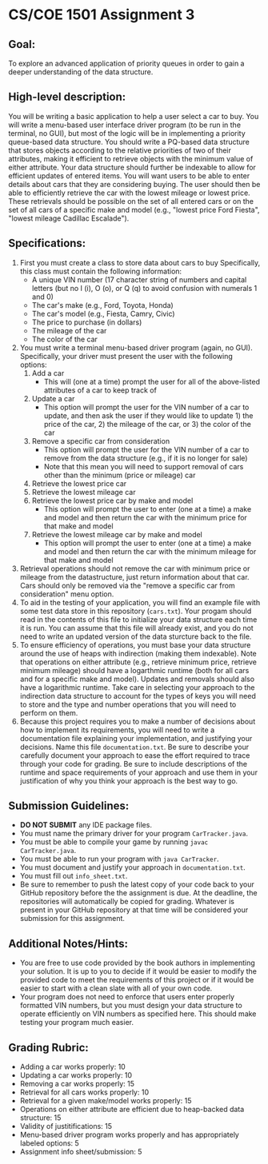 # CS/COE 1501 Assignment 3

## Goal:
To explore an advanced application of priority queues in order to gain a deeper understanding of the data structure.

## High-level description:
You will be writing a basic application to help a user select a car to buy.
You will write a menu-based user interface driver program (to be run in the terminal, no GUI), but most of the logic will be in implementing a priority queue-based data structure.
You should write a PQ-based data structure that stores objects according to the relative priorities of two of their attributes, making it efficient to retrieve objects with the minimum value of either attribute.
Your data structure should further be indexable to allow for efficient updates of entered items.
You will want users to be able to enter details about cars that they are considering buying.
The user should then be able to efficiently retrieve the car with the lowest mileage or lowest price.
These retrievals should be possible on the set of all entered cars or on the set of all cars of a specific make and model (e.g., "lowest price Ford Fiesta", "lowest mileage Cadillac Escalade").

## Specifications:
1.  First you must create a class to store data about cars to buy
	Specifically, this class must contain the following information:
	*  A unique VIN number (17 character string of numbers and capital letters (but no I (i), O (o), or Q (q) to avoid confusion with numerals 1 and 0)
	*  The car's make (e.g., Ford, Toyota, Honda)
	*  The car's model (e.g., Fiesta, Camry, Civic)
	*  The price to purchase (in dollars)
	*  The mileage of the car
	*  The color of the car
1.  You must write a terminal menu-based driver program (again, no GUI).
	Specifically, your driver must present the user with the following options:
	1.  Add a car
		*  This will (one at a time) prompt the user for all of the above-listed attributes of a car to keep track of
	1.  Update a car
		*  This option will prompt the user for the VIN number of a car to update, and then ask the user if they would like to update 1) the price of the car, 2) the mileage of the car, or 3) the color of the car
	1.  Remove a specific car from consideration
		*  This option will prompt the user for the VIN number of a car to remove from the data structure (e.g., if it is no longer for sale)
		*  Note that this mean you will need to support removal of cars other than the minimum (price or mileage) car
	1.  Retrieve the lowest price car
	1.  Retrieve the lowest mileage car
	1.  Retrieve the lowest price car by make and model
		* This option will prompt the user to enter (one at a time) a make and model and then return the car with the minimum price for that make and model
	1.  Retrieve the lowest mileage car by make and model
		* This option will prompt the user to enter (one at a time) a make and model and then return the car with the minimum mileage for that make and model
1.  Retrieval operations should not remove the car with minimum price or mileage from the datastructure, just return information about that car.
	Cars should only be removed via the "remove a specific car from consideration" menu option.
1.  To aid in the testing of your application, you will find an example file with some test data store in this repository (`cars.txt`).
	Your progam should read in the contents of this file to initialize your data structure each time it is run.
	You can assume that this file will already exist, and you do not need to write an updated version of the data sturcture back to the file.
1.  To ensure efficiency of operations, you must base your data structure around the use of heaps with indirection (making them indexable).
	Note that operations on either attribute (e.g., retrieve minimum price, retrieve minimum mileage) should have a logarthmic runtime (both for all cars and for a specific make and model).
	Updates and removals should also have a logarithmic runtime.
	Take care in selecting your approach to the indirection data structure to account for the types of keys you will need to store and the type and number operations that you will need to perform on them.
1.  Because this project requires you to make a number of decisions about how to implement its requirements, you will need to write a documentation file explaining your implementation, and justifying your decisions.
	Name this file `documentation.txt`.
	Be sure to describe your carefully document your approach to ease the effort required to trace through your code for grading.
	Be sure to include descriptions of the runtime and space requirements of your approach and use them in your justification of why you think your approach is the best way to go.

## Submission Guidelines:
*  **DO NOT SUBMIT** any IDE package files.
*  You must name the primary driver for your program `CarTracker.java`.
*  You must be able to compile your game by running `javac CarTracker.java`.
*  You must be able to run your program with `java CarTracker`.
*  You must document and justify your approach in `documentation.txt`.
*  You must fill out `info_sheet.txt`.
*  Be sure to remember to push the latest copy of your code back to your GitHub repository before the the assignment is due.  At the deadline, the repositories will automatically be copied for grading.  Whatever is present in your GitHub repository at that time will be considered your submission for this assignment.

## Additional Notes/Hints:
*  You are free to use code provided by the book authors in implementing your solution.  It is up to you to decide if it would be easier to modify the provided code to meet the requirements of this project or if it would be easier to start with a clean slate with all of your own code.
*  Your program does not need to enforce that users enter properly formatted VIN numbers, but you must design your data structure to operate efficiently on VIN numbers as specified here.  This should make testing your program much easier.

## Grading Rubric:
*  Adding a car works properly:  10
*  Updating a car works properly:  10
*  Removing a car works properly:  15
*  Retrieval for all cars works properly:  10
*  Retrieval for a given make/model works properly:  15
*  Operations on either attribute are efficient due to heap-backed data structure:  15
*  Validity of justitifications:  15
*  Menu-based driver program works properly and has appropriately labeled options:  5
*  Assignment info sheet/submission:  5
